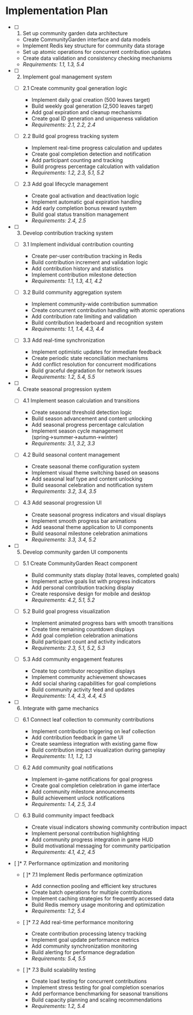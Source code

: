 # Implementation Plan

- [ ] 1. Set up community garden data architecture
  - Create CommunityGarden interface and data models
  - Implement Redis key structure for community data storage
  - Set up atomic operations for concurrent contribution updates
  - Create data validation and consistency checking mechanisms
  - _Requirements: 1.1, 1.3, 5.4_

- [ ] 2. Implement goal management system
  - [ ] 2.1 Create community goal generation logic
    - Implement daily goal creation (500 leaves target)
    - Build weekly goal generation (2,500 leaves target)
    - Add goal expiration and cleanup mechanisms
    - Create goal ID generation and uniqueness validation
    - _Requirements: 2.1, 2.2, 2.4_

  - [ ] 2.2 Build goal progress tracking system
    - Implement real-time progress calculation and updates
    - Create goal completion detection and notification
    - Add participant counting and tracking
    - Build progress percentage calculation with validation
    - _Requirements: 1.2, 2.3, 5.1, 5.2_

  - [ ] 2.3 Add goal lifecycle management
    - Create goal activation and deactivation logic
    - Implement automatic goal expiration handling
    - Add early completion bonus reward system
    - Build goal status transition management
    - _Requirements: 2.4, 2.5_

- [ ] 3. Develop contribution tracking system
  - [ ] 3.1 Implement individual contribution counting
    - Create per-user contribution tracking in Redis
    - Build contribution increment and validation logic
    - Add contribution history and statistics
    - Implement contribution milestone detection
    - _Requirements: 1.1, 1.3, 4.1, 4.2_

  - [ ] 3.2 Build community aggregation system
    - Implement community-wide contribution summation
    - Create concurrent contribution handling with atomic operations
    - Add contribution rate limiting and validation
    - Build contribution leaderboard and recognition system
    - _Requirements: 1.1, 1.4, 4.3, 4.4_

  - [ ] 3.3 Add real-time synchronization
    - Implement optimistic updates for immediate feedback
    - Create periodic state reconciliation mechanisms
    - Add conflict resolution for concurrent modifications
    - Build graceful degradation for network issues
    - _Requirements: 1.2, 5.4, 5.5_

- [ ] 4. Create seasonal progression system
  - [ ] 4.1 Implement season calculation and transitions
    - Create seasonal threshold detection logic
    - Build season advancement and content unlocking
    - Add seasonal progress percentage calculation
    - Implement season cycle management (spring→summer→autumn→winter)
    - _Requirements: 3.1, 3.2, 3.3_

  - [ ] 4.2 Build seasonal content management
    - Create seasonal theme configuration system
    - Implement visual theme switching based on seasons
    - Add seasonal leaf type and content unlocking
    - Build seasonal celebration and notification system
    - _Requirements: 3.2, 3.4, 3.5_

  - [ ] 4.3 Add seasonal progression UI
    - Create seasonal progress indicators and visual displays
    - Implement smooth progress bar animations
    - Add seasonal theme application to UI components
    - Build seasonal milestone celebration animations
    - _Requirements: 3.3, 3.4, 5.2_

- [ ] 5. Develop community garden UI components
  - [ ] 5.1 Create CommunityGarden React component
    - Build community stats display (total leaves, completed goals)
    - Implement active goals list with progress indicators
    - Add personal contribution tracking display
    - Create responsive design for mobile and desktop
    - _Requirements: 4.2, 5.1, 5.2_

  - [ ] 5.2 Build goal progress visualization
    - Implement animated progress bars with smooth transitions
    - Create time remaining countdown displays
    - Add goal completion celebration animations
    - Build participant count and activity indicators
    - _Requirements: 2.3, 5.1, 5.2, 5.3_

  - [ ] 5.3 Add community engagement features
    - Create top contributor recognition displays
    - Implement community achievement showcases
    - Add social sharing capabilities for goal completions
    - Build community activity feed and updates
    - _Requirements: 1.4, 4.3, 4.4, 4.5_

- [ ] 6. Integrate with game mechanics
  - [ ] 6.1 Connect leaf collection to community contributions
    - Implement contribution triggering on leaf collection
    - Add contribution feedback in game UI
    - Create seamless integration with existing game flow
    - Build contribution impact visualization during gameplay
    - _Requirements: 1.1, 1.2, 1.3_

  - [ ] 6.2 Add community goal notifications
    - Implement in-game notifications for goal progress
    - Create goal completion celebration in game interface
    - Add community milestone announcements
    - Build achievement unlock notifications
    - _Requirements: 1.4, 2.5, 3.4_

  - [ ] 6.3 Build community impact feedback
    - Create visual indicators showing community contribution impact
    - Implement personal contribution highlighting
    - Add community progress integration in game HUD
    - Build motivational messaging for community participation
    - _Requirements: 4.1, 4.2, 4.5_

- [ ]* 7. Performance optimization and monitoring
  - [ ]* 7.1 Implement Redis performance optimization
    - Add connection pooling and efficient key structures
    - Create batch operations for multiple contributions
    - Implement caching strategies for frequently accessed data
    - Build Redis memory usage monitoring and optimization
    - _Requirements: 1.2, 5.4_

  - [ ]* 7.2 Add real-time performance monitoring
    - Create contribution processing latency tracking
    - Implement goal update performance metrics
    - Add community synchronization monitoring
    - Build alerting for performance degradation
    - _Requirements: 5.4, 5.5_

  - [ ]* 7.3 Build scalability testing
    - Create load testing for concurrent contributions
    - Implement stress testing for goal completion scenarios
    - Add performance benchmarking for seasonal transitions
    - Build capacity planning and scaling recommendations
    - _Requirements: 1.2, 5.4_